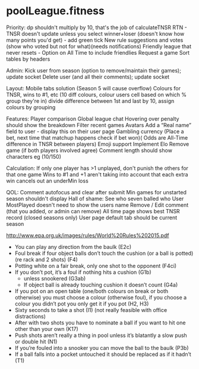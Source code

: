 # poolLeague.fitness

Priority:
	dp shouldn't multiply by 10, that's the job of calculateTNSR
	RTN - TNSR doesn't update unless you select winner+loser (doesn't know how many points you'd get) - add green tick
	New rule suggestions and votes (show who voted but not for what)(needs notifications)
	Friendly league that never resets - Option on All Time to include friendlies
	Request a game
	Sort tables by headers

Admin:
	Kick user from season (option to remove/maintain their games); update socket
	Delete user (and all their comments); update socket
	
Layout:
	Mobile tabs solution (Season 5 will cause overflow)
	Colours for TNSR, wins to #1, etc (10 diff colours, colour users cell based on which % group they're in)
		divide difference between 1st and last by 10, assign colours by grouping

Features:
	Player comparison
	Global league chat
	Hovering over penalty should show the breakdown
	Filter recent games
	Avatars
	Add a “Real name” field to user - display this on their user page
	Gambling currency (Place a bet, next time that matchup happens check if bet won)( Odds are All-Time difference in TNSR between players)
	Emoji support
	Implement Elo
	Remove game (if both players involved agree)
	Comment length should show characters eg (10/150)

Calculation:
	If only one player has >1 unplayed, don't punish the others for that one game
	Wins to #1 and +1 aren't taking into account that each extra win cancels out an underMin loss

QOL:
	Comment autofocus and clear after submit
	Min games for unstarted season shouldn't display
	Hall of shame: See who seven balled who
	User MostPlayed doesn't need to show the users name
	Remove / Edit comment (that you added, or admin can remove)
	All time page shows best TNSR record (closed seasons only)
	User page default tab should be current season


http://www.epa.org.uk/images/rules/World%20Rules%202015.pdf
- You can play any direction from the baulk (E2c)
- Foul break if four object balls don’t touch the cushion (or a ball is potted) (re rack and 2 shots) (F4)
- Potting white on a fair break, only one shot to the opponent (F4ci)
- If you don’t pot, it’s a foul if nothing hits a cushion (G1b)
    - unless snookered (G3ab)
    - If object ball is already touching cushion it doesn’t count (G4a)
- If you pot on an open table (one/both colours on break or both otherwise) you must choose a colour (otherwise foul), if you choose a colour you didn’t pot you only get it if you pot (H2, H3)
- Sixty seconds to take a shot (I1) (not really feasible with office distractions)
- After with two shots you have to nominate a ball if you want to hit one other than your own (K17)
- Push shots aren’t really a thing in pool unless it’s blatantly a slow push or double hit (N1)
- If you’re fouled into a snooker you can move the ball to the baulk (P3b)
- If a ball falls into a pocket untouched it should be replaced as if it hadn’t (T1)
